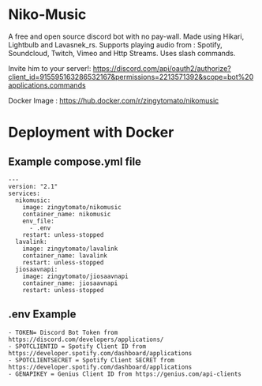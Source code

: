 # Niko-Music

A free and open source discord bot with no pay-wall. Made using Hikari, Lightbulb and Lavasnek_rs. Supports playing audio from : Spotify, Soundcloud, Twitch, Vimeo and Http Streams. Uses slash commands. 

Invite him to your server!: https://discord.com/api/oauth2/authorize?client_id=915595163286532167&permissions=2213571392&scope=bot%20applications.commands

Docker Image : https://hub.docker.com/r/zingytomato/nikomusic

# Deployment with Docker

## Example compose.yml file

```
---
version: "2.1"
services:
  nikomusic:
    image: zingytomato/nikomusic
    container_name: nikomusic
    env_file:
      - .env
    restart: unless-stopped
  lavalink:
    image: zingytomato/lavalink
    container_name: lavalink
    restart: unless-stopped
  jiosaavnapi:
    image: zingytomato/jiosaavnapi
    container_name: jiosaavnapi
    restart: unless-stopped
```
## .env Example
```
- TOKEN= Discord Bot Token from https://discord.com/developers/applications/
- SPOTCLIENTID = Spotify Client ID from https://developer.spotify.com/dashboard/applications
- SPOTCLIENTSECRET = Spotify Client SECRET from https://developer.spotify.com/dashboard/applications
- GENAPIKEY = Genius Client ID from https://genius.com/api-clients
```
